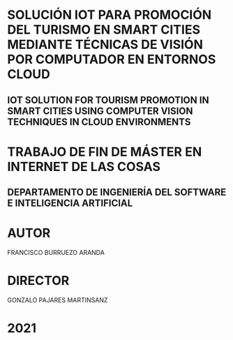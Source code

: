 # SOLUCIÓN IOT PARA PROMOCIÓN DEL TURISMO EN SMART CITIES MEDIANTE TÉCNICAS DE VISIÓN POR COMPUTADOR EN ENTORNOS CLOUD
## IOT SOLUTION FOR TOURISM PROMOTION IN SMART CITIES USING COMPUTER VISION TECHNIQUES IN CLOUD ENVIRONMENTS

# TRABAJO DE FIN DE MÁSTER EN INTERNET DE LAS COSAS
## DEPARTAMENTO DE INGENIERÍA DEL SOFTWARE E INTELIGENCIA ARTIFICIAL
 
# AUTOR
FRANCISCO BURRUEZO ARANDA

# DIRECTOR
GONZALO PAJARES MARTINSANZ

# 2021

